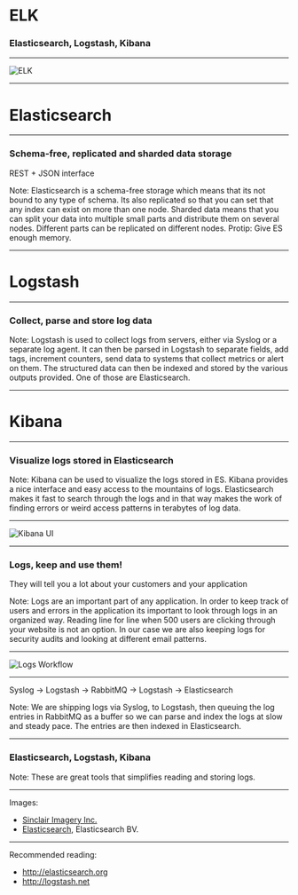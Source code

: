 # ELK

### Elasticsearch, Logstash, Kibana

---

![ELK](http://www.montaneelk.com/images/elk_gallery_12.jpg)

---

# Elasticsearch

---

### Schema-free, replicated and sharded data storage

REST + JSON interface

Note:
Elasticsearch is a schema-free storage which means that its not bound to any
type of schema. Its also replicated so that you can set that any index can
exist on more than one node. Sharded data means that you can split your data
into multiple small parts and distribute them on several nodes. Different
parts can be replicated on different nodes.
Protip: Give ES enough memory.

---

# Logstash

---

### Collect, parse and store log data

Note:
Logstash is used to collect logs from servers, either via Syslog or a separate
log agent. It can then be parsed in Logstash to separate fields, add tags,
increment counters, send data to systems that collect metrics or alert on
them. The structured data can then be indexed and stored by the various
outputs provided. One of those are Elasticsearch.

---

# Kibana

---

### Visualize logs stored in Elasticsearch

Note:
Kibana can be used to visualize the logs stored in ES. Kibana provides a nice
interface and easy access to the mountains of logs. Elasticsearch makes it
fast to search through the logs and in that way makes the work of finding
errors or weird access patterns in terabytes of log data.

---

![Kibana
UI](http://www.elasticsearch.org/content/uploads/2013/08/Screen-Shot-2013-07-11-at-5.00.28-PM.png)

---

### Logs, keep and use them!

They will tell you a lot about your customers and your application

Note:
Logs are an important part of any application. In order to keep track of users
and errors in the application its important to look through logs in an
organized way. Reading line for line when 500 users are clicking through your
website is not an option. In our case we are also keeping logs for security
audits and looking at different email patterns.

---

![Logs Workflow](http://rashidkpc.github.io/Kibana/images/metrics.png)

---

Syslog -> Logstash -> RabbitMQ -> Logstash -> Elasticsearch

Note:
We are shipping logs via Syslog, to Logstash, then queuing the log entries in
RabbitMQ as a buffer so we can parse and index the logs at slow and steady
pace. The entries are then indexed in Elasticsearch.

---

### Elasticsearch, Logstash, Kibana

Note:
These are great tools that simplifies reading and storing logs.

---

Images:

* [Sinclair Imagery Inc.](http://www.montaneelk.com/updates_elk.php)
* [Elasticsearch](http://elasticsearch.org), Elasticsearch BV.

---

Recommended reading:

* http://elasticsearch.org
* http://logstash.net
